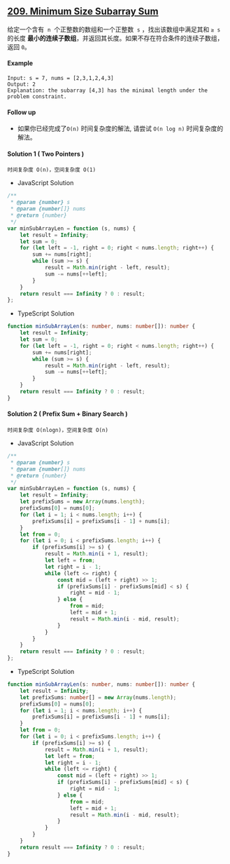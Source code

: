 ## [209. Minimum Size Subarray Sum](https://leetcode.com/problems/minimum-size-subarray-sum/)

给定一个含有  `n`  个正整数的数组和一个正整数  `s` ，找出该数组中满足其和 `≥ s` 的长度 **最小的连续子数组**，并返回其长度。如果不存在符合条件的连续子数组，返回 `0`。

#### Example

```text
Input: s = 7, nums = [2,3,1,2,4,3]
Output: 2
Explanation: the subarray [4,3] has the minimal length under the problem constraint.
```

#### Follow up

-   如果你已经完成了`O(n)` 时间复杂度的解法, 请尝试 `O(n log n)` 时间复杂度的解法。

#### Solution 1 ( **Two Pointers** )

```text
时间复杂度 O(n)，空间复杂度 O(1)
```

-   JavaScript Solution

```javascript
/**
 * @param {number} s
 * @param {number[]} nums
 * @return {number}
 */
var minSubArrayLen = function (s, nums) {
    let result = Infinity;
    let sum = 0;
    for (let left = -1, right = 0; right < nums.length; right++) {
        sum += nums[right];
        while (sum >= s) {
            result = Math.min(right - left, result);
            sum -= nums[++left];
        }
    }
    return result === Infinity ? 0 : result;
};
```

-   TypeScript Solution

```typescript
function minSubArrayLen(s: number, nums: number[]): number {
    let result = Infinity;
    let sum = 0;
    for (let left = -1, right = 0; right < nums.length; right++) {
        sum += nums[right];
        while (sum >= s) {
            result = Math.min(right - left, result);
            sum -= nums[++left];
        }
    }
    return result === Infinity ? 0 : result;
}
```

#### Solution 2 ( **Prefix Sum + Binary Search** )

```text
时间复杂度 O(nlogn)，空间复杂度 O(n)
```

-   JavaScript Solution

```javascript
/**
 * @param {number} s
 * @param {number[]} nums
 * @return {number}
 */
var minSubArrayLen = function (s, nums) {
    let result = Infinity;
    let prefixSums = new Array(nums.length);
    prefixSums[0] = nums[0];
    for (let i = 1; i < nums.length; i++) {
        prefixSums[i] = prefixSums[i - 1] + nums[i];
    }
    let from = 0;
    for (let i = 0; i < prefixSums.length; i++) {
        if (prefixSums[i] >= s) {
            result = Math.min(i + 1, result);
            let left = from;
            let right = i - 1;
            while (left <= right) {
                const mid = (left + right) >> 1;
                if (prefixSums[i] - prefixSums[mid] < s) {
                    right = mid - 1;
                } else {
                    from = mid;
                    left = mid + 1;
                    result = Math.min(i - mid, result);
                }
            }
        }
    }
    return result === Infinity ? 0 : result;
};
```

-   TypeScript Solution

```typescript
function minSubArrayLen(s: number, nums: number[]): number {
    let result = Infinity;
    let prefixSums: number[] = new Array(nums.length);
    prefixSums[0] = nums[0];
    for (let i = 1; i < nums.length; i++) {
        prefixSums[i] = prefixSums[i - 1] + nums[i];
    }
    let from = 0;
    for (let i = 0; i < prefixSums.length; i++) {
        if (prefixSums[i] >= s) {
            result = Math.min(i + 1, result);
            let left = from;
            let right = i - 1;
            while (left <= right) {
                const mid = (left + right) >> 1;
                if (prefixSums[i] - prefixSums[mid] < s) {
                    right = mid - 1;
                } else {
                    from = mid;
                    left = mid + 1;
                    result = Math.min(i - mid, result);
                }
            }
        }
    }
    return result === Infinity ? 0 : result;
}
```
